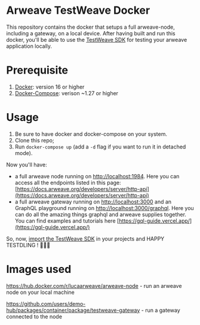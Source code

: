 # Arweave TestWeave Docker

This repository contains the docker that setups a full arweave-node, including a gateway, on a local device. After having built and run this docker, you'll be able to use the [TestWeave SDK](https://github.com/ArweaveTeam/testweave-sdk) for testing your arweave application locally. 

# Prerequisite 
1. [Docker](https://docs.docker.com/engine/install/): version 16 or higher 
2. [Docker-Compose](https://docs.docker.com/compose/install/): verison ~1.27 or higher 

# Usage

1. Be sure to have docker and docker-compose on your system. 
2. Clone this repo;
3. Run `docker-compose up` (add a `-d` flag if you want to run it in detached mode). 

Now you'll have: 

- a full arweave node running on [http://localhost:1984](http://localhost:1984). Here you can access all the endpoints listed in this page: [https://docs.arweave.org/developers/server/http-api](https://docs.arweave.org/developers/server/http-api)
- a full arweave gateway running on [http://localhost:3000](http://localhost:3000) and an GraphQL playground running on [http://localhost:3000/graphql](http://localhost:3000/graphql). Here you can do all the amazing things graphql and arweave supplies together. You can find examples and tutorials here [https://gql-guide.vercel.app/](https://gql-guide.vercel.app/) 


So, now, [import the TestWeave SDK](https://github.com/ArweaveTeam/testweave-sdk) in your projects and HAPPY TESTDLING ! 🖖🌋🚀 

# Images used

https://hub.docker.com/r/lucaarweave/arweave-node - run an arweave node on your local machine

https://github.com/users/demo-hub/packages/container/package/testweave-gateway - run a gateway connected to the node

<!-- ## Build and publish the Docker

1. Clone this repo
2. Merge everything but the .env file from here: [https://github.com/ArweaveTeam/gateway](https://github.com/ArweaveTeam/gateway)
3. Run a `docker-compose build`
4. Run a `docker-compose up`
5. Verify that everything works on your local environment. So, after having done 3. and 4. you should verify the followings: 
   1. Clone the TestWeave SDK repository [https://github.com/ArweaveTeam/testweave-sdk](https://github.com/ArweaveTeam/testweave-sdk);
   2. Go inside the TestWeave SDK dir, and run a `npm install` and then a `npm run test`;
   3. Now you should have some TXs inside your arweave-node;
   4. Go to https://localhost:3000/TXID that should display something like: "Arweave is the best web3-related thing out there!!!"
   5. Check out that the arweave-node works too. Navigate to http://localhost:1984/tx/TXID that should display the JSON info about the transaction
   6. If 4. and 5. above work, then the docker built and run properly
6. Stop the docker container by running `docker-compose down` or by presing ctrl+c
7. Run `docker images` and sign down the ID of the image having the name: "testweave-docker_gateway"
8. If you are not logged in docker, do it by running `docker login −−username=<USERNAME> −−email=<EMAIL ID>`
9. Assign to that image a tag that is relevant to your docker user and that increments the latest version you have published of the image. For instance, since my username is "lucaarweave", since the last version I have published was the "0.0.1", and since my image ID is "e61546b17694" I have to run: `docker tag e61546b17694 lucaarweave/testweave-docker:0.0.2`
10. Publish the docker on docker-hub by running `docker push <user−name>/image−name`. For instance, for the example in 9. yous should run `docker push lucaarweave/testweave-docker:0.0.2`
11. To verify that everything worked properly: 
    1.  firstly clean your docker local system by running: `docker system prune` and `docker volume prune`
    2.  pull the image that you have published in 10. by running `docker pull <user−name>/image−name`. For instance, for the example in 9. you should run `docker pull lucaarweave/testweave-docker:0.0.2`
    3.  After the image is downloaded run `docker run <user−name>/image−name`, for instance -->
